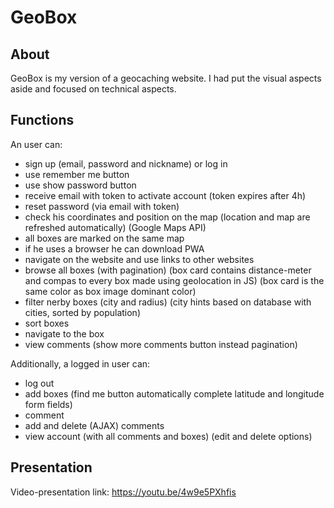 # GeoBox
## About 
GeoBox is my version of a geocaching website. I had put the visual aspects aside and focused on technical aspects.
## Functions
An user can:    
- sign up (email, password and nickname) or log in
- use remember me button   
- use show password button    
- receive email with token to activate account (token expires after 4h)
- reset password (via email with token)
- check his coordinates and position on the map (location and map are refreshed automatically) (Google Maps API)
- all boxes are marked on the same map  
- if he uses a browser he can download PWA    
- navigate on the website and use links to other websites   
- browse all boxes (with pagination) (box card contains distance-meter and compas to every box made using geolocation in JS) (box card is the same color as box image dominant color)
- filter nerby boxes (city and radius) (city hints based on database with cities, sorted by population)
- sort boxes
- navigate to the box
- view comments (show more comments button instead pagination)        
        
Additionally, a logged in user can:
- log out
- add boxes (find me button automatically complete latitude and longitude form fields)
- comment
- add and delete (AJAX) comments
- view account (with all comments and boxes) (edit and delete options)
## Presentation
Video-presentation link:
https://youtu.be/4w9e5PXhfis
